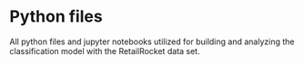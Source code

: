 # Python files

All python files and jupyter notebooks utilized for building and analyzing the classification model with the RetailRocket data set.
